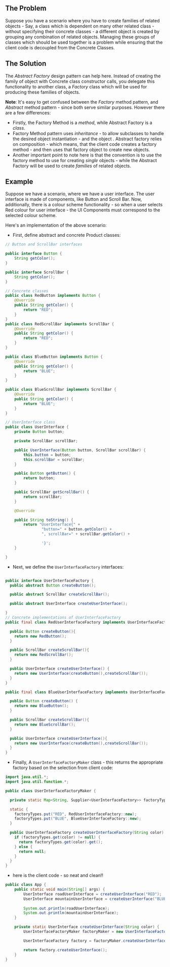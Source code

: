 ## The Problem

Suppose you have a scenario where you have to create families of related objects - Say, a class which is dependent on many other related class - without specifying their concrete classes - a different object is created by grouping any combination of related objects. Managing these groups of classes which should be used together is a problem while ensuring that the client code is decoupled from the Concrete Classes.

## The Solution

The *Abstract Factory* design pattern can help here. Instead of creating the family of object with Concrete class constructor calls, you delegate this functionality to another class, a *Factory* class which will be used for producing these families of objects.

**Note**: It's easy to get confused between the *Factory* method pattern, and *Abstract* method pattern - since both serve similar purposes. However there are a few differences:
 - Firstly, the Factory Method is a *method*, while Abstract Factory is a *class*.
 - Factory Method pattern uses *inheritance* - to allow subclasses to handle the desired object instantiation - and the object . Abstract factory relies on composition - which means, that the client code creates a factory method - and then uses that factory object to create new objects.
 - Another important point to note here is that the convention is to use the factory method to use for creating *single* objects - while the Abstract Factory will be used to create *families* of related objects.
## Example

Suppose we have a scenario, where we have a user interface. The user interface is made of components, like Button and Scroll Bar. Now, additionally, there is a colour scheme functionality - so when a user selects Red colour for user interface - the UI Components must correspond to the selected colour scheme.

Here's an implementation of the above scenario:

- First, define abstract and concrete Product classes:
```Java
// Button and ScrollBar interfaces

public interface Button {
    String getColor();
}

public interface ScrollBar {
    String getColor();
}

// Concrete classes
public class RedButton implements Button {
    @Override
    public String getColor() {
        return "RED";
    }
}
public class RedScrollBar implements ScrollBar {
    @Override
    public String getColor() {
        return "RED";
    }
}

public class BlueButton implements Button {
    @Override
    public String getColor() {
        return "BLUE";
    }
}

public class BlueScrollBar implements ScrollBar {
    @Override
    public String getColor() {
        return "BLUE";
    }
}

// UserInterface class
public class UserInterface {
    private Button button;

    private ScrollBar scrollBar;

    public UserInterface(Button button, ScrollBar scrollBar) {
        this.button = button;
        this.scrollBar = scrollBar;
    }

    public Button getButton() {
        return button;
    }

    public ScrollBar getScrollBar() {
        return scrollBar;
    }

    @Override

    public String toString() {
        return "UserInterface{" +
                "button=" + button.getColor() +
                ", scrollBar=" + scrollBar.getColor() +

                '}';
    }

}
```

- Next, we define the `UserInterfaceFactory` interfaces:
```Java

public interface UserInterfaceFactory {
  public abstract Button createButton();

  public abstract ScrollBar createScrollBar();

  public abstract UserInterface createUserInterface();

}
// Concrete implementations of UserInterfaceFactory
public final class RedUserInterfaceFactory implements UserInterfaceFactory {

  public Button createButton(){
    return new RedButton();
  }

  public ScrollBar createScrollBar(){
    return new RedScrollBar();
  }

  public UserInterface createUserInterface() {
    return new UserInterface(createButton(),createScrollBar());
  }
}

public final class BlueUserInterfaceFactory implements UserInterfaceFactory {

  public Button createButton() {
    return new BlueButton();
  }

  public ScrollBar createScrollBar(){
    return new BlueScrollBar();
  }

  public UserInterface createUserInterface(){
    return new UserInterface(createButton(),createScrollBar());
  }
}
```

- Finally, A `UserInterfaceFactoryMaker` class - this returns the appropriate factory based on the selection from client code:
```Java
import java.util.*;
import java.util.function.*;

public class UserInterfaceFactoryMaker {

  private static Map<String, Supplier<UserInterfaceFactory>> factoryTypes = new HashMap<String, Supplier<UserInterfaceFactory>>();

  static {
    factoryTypes.put("RED", RedUserInterfaceFactory::new);
    factoryTypes.put("BLUE", BlueUserInterfaceFactory::new);
  }

  public UserInterfaceFactory createUserInterfaceFactory(String color) {
    if (factoryTypes.get(color) != null) {
      return factoryTypes.get(color).get();
    } else {
      return null;
    }
  }
}
```
- here is the client code - so neat and clean!!
```Java
public class App {
    public static void main(String[] args) {
        UserInterface roadUserInterface = createUserInterface("RED");
        UserInterface mountainUserInterface = createUserInterface("BLUE");
        
        System.out.println(roadUserInterface);
        System.out.println(mountainUserInterface);
    }

    private static UserInterface createUserInterface(String color) {
        UserInterfaceFactoryMaker factoryMaker = new UserInterfaceFactoryMaker();

        UserInterfaceFactory factory = factoryMaker.createUserInterfaceFactory(color);

        return factory.createUserInterface();
    }
}
```